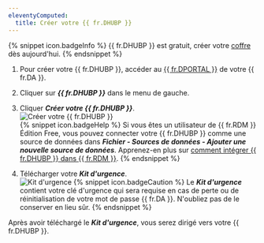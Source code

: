 ```yaml
---
eleventyComputed:
  title: Créer votre {{ fr.DHUBP }}
---
```

{% snippet icon.badgeInfo %}
{{ fr.DHUBP }} est gratuit, créer votre [coffre](https://password.devolutions.net/fr/personal) dès aujourd'hui.
{% endsnippet %}

1. Pour créer votre {{ fr.DHUBP }}, accéder au [{{ fr.DPORTAL }}](https://portal.devolutions.com/) de votre {{ fr.DA }}.
1. Cliquer sur ***{{ fr.DHUBP }}*** dans le menu de gauche.
1. Cliquer ***Créer votre {{ fr.DHUBP }}***.  
![Créer votre {{ fr.DHUBP }}](https://webdevolutions.azureedge.net/docs/fr/hub/Hub4050.png)  
{% snippet icon.badgeHelp %}
Si vous êtes un utilisateur de {{ fr.RDM }} Édition Free, vous pouvez connecter votre {{ fr.DHUBP }} comme une source de données dans ***Fichier - Sources de données - Ajouter une nouvelle source de données***. Apprenez-en plus sur [comment intégrer {{ fr.DHUBP }} dans {{ fr.RDM }}](/fr/kb/hub-personal/how-to-articles/integrate-hub-personal-rdm/).
{% endsnippet %}

4. Télécharger votre ***Kit d'urgence***.  
![Kit d'urgence](https://webdevolutions.azureedge.net/docs/fr/hub/Hub4144.png)
{% snippet icon.badgeCaution %}
Le ***Kit d'urgence*** contient votre clé d'urgence qui sera requise en cas de perte ou de réinitialisation de votre mot de passe {{ fr.DA }}. N'oubliez pas de le conserver en lieu sûr.
{% endsnippet %}

Après avoir téléchargé le ***Kit d'urgence***, vous serez dirigé vers votre {{ fr.DHUBP }}.
